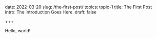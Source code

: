 date:   2022-03-20
slug:   /the-first-post/
topics: topic-1
title:  The First Post
intro:  The Introduction Goes Here.
draft:  false

+++

Hello, world!
